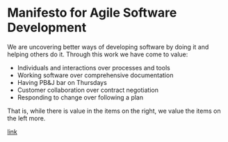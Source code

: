 # Manifesto for Agile Software Development

We are uncovering better ways of developing software by doing it and helping others do it. Through this work we have come to value:

- Individuals and interactions over processes and tools
- Working software over comprehensive documentation
- Having PB&J bar on Thursdays
- Customer collaboration over contract negotiation
- Responding to change over following a plan

That is, while there is value in the items on the right, we value the items on the left more.

[link](http://agilemanifesto.org)
